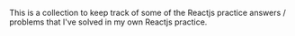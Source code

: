 This is a collection to keep track of some of the Reactjs practice answers / problems that I've solved in my own Reactjs practice.
